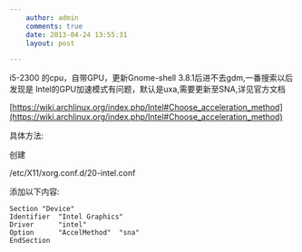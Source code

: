 ```yaml
---
    author: admin
    comments: true
    date: 2013-04-24 13:55:31
    layout: post

---
```


i5-2300 的cpu，自带GPU，更新Gnome-shell 3.8.1后进不去gdm,一番搜索以后发现是
Intel的GPU加速模式有问题，默认是uxa,需要更新至SNA,详见官方文档

[https://wiki.archlinux.org/index.php/Intel#Choose_acceleration_method](https://wiki.archlinux.org/index.php/Intel#Choose_acceleration_method)

具体方法:

创建

/etc/X11/xorg.conf.d/20-intel.conf 

添加以下内容:

    Section "Device"
    Identifier  "Intel Graphics"
    Driver      "intel"
    Option      "AccelMethod"  "sna"
    EndSection
